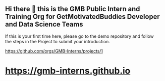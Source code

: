 ## Hi there 👋 this is the GMB Public Intern and Training Org for GetMotivatedBuddies Developer and Data Science Teams

If this is your first time here, please go to the demo repository and follow the steps in the Project to submit your introduction.

https://github.com/orgs/GMB-Interns/projects/1

# https://gmb-interns.github.io
<!--

**Here are some ideas to get you started:**

🙋‍♀️ A short introduction - what is your organization all about?
🌈 Contribution guidelines - how can the community get involved?
👩‍💻 Useful resources - where can the community find your docs? Is there anything else the community should know?
🍿 Fun facts - what does your team eat for breakfast?
🧙 Remember, you can do mighty things with the power of [Markdown](https://docs.github.com/github/writing-on-github/getting-started-with-writing-and-formatting-on-github/basic-writing-and-formatting-syntax)
-->
